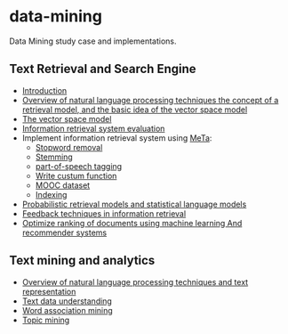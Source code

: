 # data-mining
Data Mining study case and implementations.


## Text Retrieval and Search Engine

* [Introduction](coursera/text-retrieval-and-search-engines/notes/introduction.ipynb)
* [Overview of natural language processing techniques the concept of a retrieval model, and the basic idea of the vector space model](coursera/text-retrieval-and-search-engines/notes/week1.ipynb)
* [The vector space model](coursera/text-retrieval-and-search-engines/notes/week2.ipynb)
* [Information retrieval system evaluation](coursera/text-retrieval-and-search-engines/notes/week3.ipynb)
* Implement information retrieval system using [MeTa](https://meta-toolkit.org/):
    * [Stopword removal](coursera/text-retrieval-and-search-engines/notes/stopword-removal.md)
    * [Stemming](coursera/text-retrieval-and-search-engines/notes/stemming.md)
    * [part-of-speech tagging](coursera/text-retrieval-and-search-engines/notes/part-of-speech-tagging.md)
    * [Write custum function](coursera/text-retrieval-and-search-engines/notes/write-custom-function.md)
    * [MOOC dataset](coursera/text-retrieval-and-search-engines/notes/mooc-dataset.md)
    * [Indexing](coursera/text-retrieval-and-search-engines/notes/indexing.md)
* [Probabilistic retrieval models and statistical language models](coursera/text-retrieval-and-search-engines/notes/week4.ipynb)
* [Feedback techniques in information retrieval](coursera/text-retrieval-and-search-engines/notes/week5.ipynb)
* [Optimize ranking of documents using machine learning And recommender systems](coursera/text-retrieval-and-search-engines/notes/week6.ipynb)


## Text mining and analytics

* [Overview of natural language processing techniques and text representation](coursera/text-mining-and-analytics/notes/week1.ipynb)
* [Text data understanding](coursera/text-mining-and-analytics/notes/text%20data%20understanding.ipynb)
* [Word association mining](coursera/text-mining-and-analytics/notes/week2.ipynb)
* [Topic mining](coursera/text-mining-and-analytics/notes/week3.ipynb)